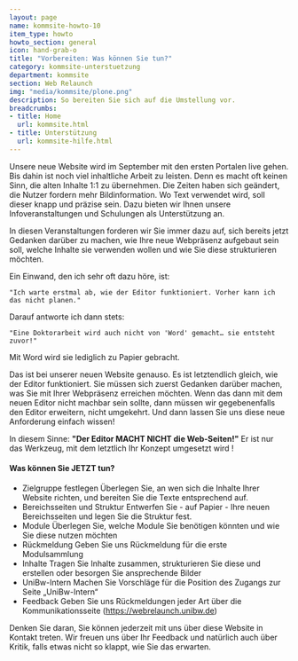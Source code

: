 ```yaml
---
layout: page
name: kommsite-howto-10
item_type: howto
howto_section: general
icon: hand-grab-o
title: "Vorbereiten: Was können Sie tun?"
category: kommsite-unterstuetzung
department: kommsite
section: Web Relaunch
img: "media/kommsite/plone.png"
description: So bereiten Sie sich auf die Umstellung vor.
breadcrumbs:
- title: Home
  url: kommsite.html
- title: Unterstützung
  url: kommsite-hilfe.html
---
```



Unsere neue Website wird im September mit den ersten Portalen live gehen. Bis dahin ist noch viel inhaltliche Arbeit zu leisten. Denn es macht oft keinen Sinn, die alten Inhalte 1:1 zu übernehmen. Die Zeiten haben sich geändert, die Nutzer fordern mehr Bildinformation. Wo Text verwendet wird, soll dieser knapp und präzise sein. Dazu bieten wir Ihnen unsere Infoveranstaltungen und Schulungen als Unterstützung an.

In diesen Veranstaltungen forderen wir Sie immer dazu auf, sich bereits jetzt Gedanken darüber zu machen, wie Ihre neue Webpräsenz aufgebaut sein soll, welche Inhalte sie verwenden wollen und wie Sie diese strukturieren möchten.

Ein Einwand, den ich sehr oft dazu höre, ist: 

	"Ich warte erstmal ab, wie der Editor funktioniert. Vorher kann ich das nicht planen."

Darauf antworte ich dann stets: 

	"Eine Doktorarbeit wird auch nicht von 'Word' gemacht… sie entsteht zuvor!" 

Mit Word wird sie lediglich zu Papier gebracht.

Das ist bei unserer neuen Website genauso. Es ist letztendlich gleich, wie der Editor funktioniert. Sie müssen sich zuerst Gedanken darüber machen, was Sie mit Ihrer Webpräsenz erreichen möchten. Wenn das dann mit dem neuen Editor nicht machbar sein sollte, dann müssen wir gegebenenfalls den Editor erweitern, nicht umgekehrt. Und dann lassen Sie uns diese neue Anforderung einfach wissen!

In diesem Sinne: **"Der Editor MACHT NICHT die Web-Seiten!"** Er ist nur das Werkzeug, mit dem letztlich Ihr Konzept umgesetzt wird !

#### Was können Sie JETZT tun?

- Zielgruppe festlegen
  Überlegen Sie, an wen sich die Inhalte Ihrer Website richten, und bereiten Sie die Texte entsprechend auf.
- Bereichsseiten und Struktur
  Entwerfen Sie - auf Papier - Ihre neuen Bereichsseiten und legen Sie die Struktur fest. 
- Module 
  Überlegen Sie, welche Module Sie benötigen könnten und wie Sie diese nutzen möchten
- Rückmeldung 
  Geben Sie uns Rückmeldung für die erste Modulsammlung
- Inhalte
  Tragen Sie Inhalte zusammen, strukturieren Sie diese und erstellen oder besorgen Sie ansprechende Bilder
- UniBw-Intern 
  Machen Sie Vorschläge für die Position des Zugangs zur Seite „UniBw-Intern“
- Feedback 
  Geben Sie uns Rückmeldungen jeder Art über die Kommunikationsseite (https://webrelaunch.unibw.de)


Denken Sie daran, Sie können jederzeit mit uns über diese Website  in Kontakt treten. Wir freuen uns über Ihr Feedback und natürlich auch über Kritik, falls etwas nicht so klappt, wie Sie das erwarten. 

